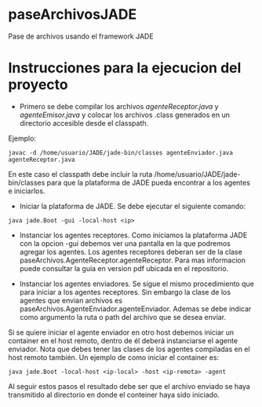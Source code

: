 paseArchivosJADE
================

Pase de archivos usando el framework JADE

Instrucciones para la ejecucion del proyecto
============================================

*    Primero se debe compilar los archivos *agenteReceptor.java* y *agenteEmisor.java*
 y colocar los archivos .class generados en un directorio accesible desde el classpath. 

Ejemplo:

    javac -d /home/usuario/JADE/jade-bin/classes agenteEnviador.java agenteReceptor.java

En este caso el classpath debe incluir la ruta /home/usuario/JADE/jade-bin/classes
para que la plataforma de JADE pueda encontrar a los agentes e iniciarlos. 

*    Iniciar la plataforma de JADE. Se debe ejecutar el siguiente comando:

    java jade.Boot -gui -local-host <ip> 
 

*    Instanciar los agentes receptores. Como iniciamos la plataforma JADE con
la opcion -gui debemos ver una pantalla en la que podremos agregar los agentes.
Los agentes receptores deberan ser de la clase paseArchivos.AgenteReceptor.agenteReceptor.
Para mas informacion puede consultar la guia en version pdf ubicada en el repositorio.

*    Instanciar los agentes enviadores. Se sigue el mismo procedimiento que para iniciar
a los agentes receptores. Sin embargo la clase de los agentes que envian archivos 
es paseArchivos.AgenteEnviador.agenteEnviador. Ademas se debe indicar como argumento la
ruta o path del archivo que se desea enviar.

Si se quiere iniciar el agente enviador en otro host debemos iniciar un container en el
host remoto, dentro de él deberá instanciarse el agente enviador. Nota que debes tener 
las clases de los agentes compiladas en el host remoto también.
Un ejemplo de como iniciar el container es:

    java jade.Boot -local-host <ip-local> -host <ip-remota> -agent 

Al seguir estos pasos el resultado debe ser que el archivo enviado se haya transmitido 
al directorio en donde el conteiner haya sido iniciado.   
